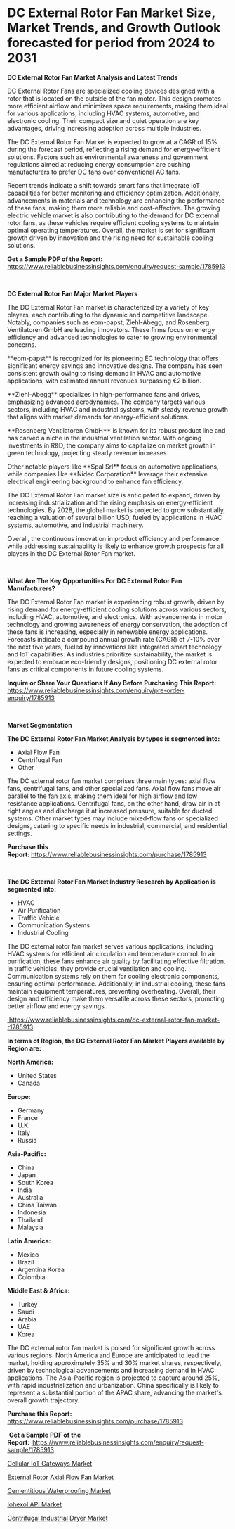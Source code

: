 <p><h1>DC External Rotor Fan Market Size, Market Trends, and Growth Outlook forecasted for period from 2024 to 2031</h1></p><p><strong>DC External Rotor Fan Market Analysis and Latest Trends</strong></p>
<p><p>DC External Rotor Fans are specialized cooling devices designed with a rotor that is located on the outside of the fan motor. This design promotes more efficient airflow and minimizes space requirements, making them ideal for various applications, including HVAC systems, automotive, and electronic cooling. Their compact size and quiet operation are key advantages, driving increasing adoption across multiple industries.</p><p>The DC External Rotor Fan Market is expected to grow at a CAGR of 15% during the forecast period, reflecting a rising demand for energy-efficient solutions. Factors such as environmental awareness and government regulations aimed at reducing energy consumption are pushing manufacturers to prefer DC fans over conventional AC fans. </p><p>Recent trends indicate a shift towards smart fans that integrate IoT capabilities for better monitoring and efficiency optimization. Additionally, advancements in materials and technology are enhancing the performance of these fans, making them more reliable and cost-effective. The growing electric vehicle market is also contributing to the demand for DC external rotor fans, as these vehicles require efficient cooling systems to maintain optimal operating temperatures. Overall, the market is set for significant growth driven by innovation and the rising need for sustainable cooling solutions.</p></p>
<p><strong>Get a Sample PDF of the Report:&nbsp;</strong> <a href="https://www.reliablebusinessinsights.com/enquiry/request-sample/1785913?utm_campaign=41&utm_medium=2&utm_source=Github&utm_content=ia&utm_term=19122024&utm_id=dc-external-rotor-fan">https://www.reliablebusinessinsights.com/enquiry/request-sample/1785913</a></p>
<p>&nbsp;</p>
<p><strong>DC External Rotor Fan Major Market Players</strong></p>
<p><p>The DC External Rotor Fan market is characterized by a variety of key players, each contributing to the dynamic and competitive landscape. Notably, companies such as ebm-papst, Ziehl-Abegg, and Rosenberg Ventilatoren GmbH are leading innovators. These firms focus on energy efficiency and advanced technologies to cater to growing environmental concerns. </p><p>**ebm-papst** is recognized for its pioneering EC technology that offers significant energy savings and innovative designs. The company has seen consistent growth owing to rising demand in HVAC and automotive applications, with estimated annual revenues surpassing €2 billion.</p><p>**Ziehl-Abegg** specializes in high-performance fans and drives, emphasizing advanced aerodynamics. The company targets various sectors, including HVAC and industrial systems, with steady revenue growth that aligns with market demands for energy-efficient solutions.</p><p>**Rosenberg Ventilatoren GmbH** is known for its robust product line and has carved a niche in the industrial ventilation sector. With ongoing investments in R&D, the company aims to capitalize on market growth in green technology, projecting steady revenue increases.</p><p>Other notable players like **Spal Srl** focus on automotive applications, while companies like **Nidec Corporation** leverage their extensive electrical engineering background to enhance fan efficiency.</p><p>The DC External Rotor Fan market size is anticipated to expand, driven by increasing industrialization and the rising emphasis on energy-efficient technologies. By 2028, the global market is projected to grow substantially, reaching a valuation of several billion USD, fueled by applications in HVAC systems, automotive, and industrial machinery.</p><p>Overall, the continuous innovation in product efficiency and performance while addressing sustainability is likely to enhance growth prospects for all players in the DC External Rotor Fan market.</p></p>
<p>&nbsp;</p>
<p><strong>What Are The Key Opportunities For DC External Rotor Fan Manufacturers?</strong></p>
<p><p>The DC External Rotor Fan market is experiencing robust growth, driven by rising demand for energy-efficient cooling solutions across various sectors, including HVAC, automotive, and electronics. With advancements in motor technology and growing awareness of energy conservation, the adoption of these fans is increasing, especially in renewable energy applications. Forecasts indicate a compound annual growth rate (CAGR) of 7-10% over the next five years, fueled by innovations like integrated smart technology and IoT capabilities. As industries prioritize sustainability, the market is expected to embrace eco-friendly designs, positioning DC external rotor fans as critical components in future cooling systems.</p></p>
<p><strong>Inquire or Share Your Questions If Any Before Purchasing This Report:</strong> <a href="https://www.reliablebusinessinsights.com/enquiry/pre-order-enquiry/1785913?utm_campaign=41&utm_medium=2&utm_source=Github&utm_content=ia&utm_term=19122024&utm_id=dc-external-rotor-fan">https://www.reliablebusinessinsights.com/enquiry/pre-order-enquiry/1785913</a></p>
<p>&nbsp;</p>
<p><strong>Market Segmentation</strong></p>
<p><strong>The DC External Rotor Fan Market Analysis by types is segmented into:</strong></p>
<p><ul><li>Axial Flow Fan</li><li>Centrifugal Fan</li><li>Other</li></ul></p>
<p><p>The DC external rotor fan market comprises three main types: axial flow fans, centrifugal fans, and other specialized fans. Axial flow fans move air parallel to the fan axis, making them ideal for high airflow and low resistance applications. Centrifugal fans, on the other hand, draw air in at right angles and discharge it at increased pressure, suitable for ducted systems. Other market types may include mixed-flow fans or specialized designs, catering to specific needs in industrial, commercial, and residential settings.</p></p>
<p><strong>Purchase this Report:&nbsp;</strong><a href="https://www.reliablebusinessinsights.com/purchase/1785913?utm_campaign=41&utm_medium=2&utm_source=Github&utm_content=ia&utm_term=19122024&utm_id=dc-external-rotor-fan">https://www.reliablebusinessinsights.com/purchase/1785913</a></p>
<p>&nbsp;</p>
<p><strong>The DC External Rotor Fan Market Industry Research by Application is segmented into:</strong></p>
<p><ul><li>HVAC</li><li>Air Purification</li><li>Traffic Vehicle</li><li>Communication Systems</li><li>Industrial Cooling</li></ul></p>
<p><p>The DC external rotor fan market serves various applications, including HVAC systems for efficient air circulation and temperature control. In air purification, these fans enhance air quality by facilitating effective filtration. In traffic vehicles, they provide crucial ventilation and cooling. Communication systems rely on them for cooling electronic components, ensuring optimal performance. Additionally, in industrial cooling, these fans maintain equipment temperatures, preventing overheating. Overall, their design and efficiency make them versatile across these sectors, promoting better airflow and energy savings.</p></p>
<p><a href="https://www.reliablebusinessinsights.com/dc-external-rotor-fan-market-r1785913?utm_campaign=41&utm_medium=2&utm_source=Github&utm_content=ia&utm_term=19122024&utm_id=dc-external-rotor-fan">&nbsp;https://www.reliablebusinessinsights.com/dc-external-rotor-fan-market-r1785913</a></p>
<p><strong>In terms of Region, the DC External Rotor Fan Market Players available by Region are:</strong></p>
<p>
    <p> <strong> North America: </strong>
        <ul>
            <li>United States</li>
            <li>Canada</li>
        </ul>
        </p> 
    <p> <strong> Europe: </strong>
        <ul>
            <li>Germany</li>
            <li>France</li>
            <li>U.K.</li>
            <li>Italy</li>
            <li>Russia</li>
        </ul>
        </p> 
    <p> <strong> Asia-Pacific: </strong>
        <ul>
            <li>China</li>
            <li>Japan</li>
            <li>South Korea</li>
            <li>India</li>
            <li>Australia</li>
            <li>China Taiwan</li>
            <li>Indonesia</li>
            <li>Thailand</li>
            <li>Malaysia</li>
        </ul>
        </p> 
    <p> <strong> Latin America: </strong>
        <ul>
            <li>Mexico</li>
            <li>Brazil</li>
            <li>Argentina Korea</li>
            <li>Colombia</li>
        </ul>
        </p> 
    <p> <strong> Middle East & Africa: </strong>
        <ul>
            <li>Turkey</li>
            <li>Saudi</li>
            <li>Arabia</li>
            <li>UAE</li>
            <li>Korea</li>
        </ul>
    </p>
    </p>
<p><p>The DC external rotor fan market is poised for significant growth across various regions. North America and Europe are anticipated to lead the market, holding approximately 35% and 30% market shares, respectively, driven by technological advancements and increasing demand in HVAC applications. The Asia-Pacific region is projected to capture around 25%, with rapid industrialization and urbanization. China specifically is likely to represent a substantial portion of the APAC share, advancing the market's overall growth trajectory.</p></p>
<p><strong>Purchase this Report: </strong><a href="https://www.reliablebusinessinsights.com/purchase/1785913?utm_campaign=41&utm_medium=2&utm_source=Github&utm_content=ia&utm_term=19122024&utm_id=dc-external-rotor-fan">https://www.reliablebusinessinsights.com/purchase/1785913</a></p>
<p>&nbsp;<strong>Get a Sample PDF of the Report:&nbsp;&nbsp;</strong><a href="https://www.reliablebusinessinsights.com/enquiry/request-sample/1785913?utm_campaign=41&utm_medium=2&utm_source=Github&utm_content=ia&utm_term=19122024&utm_id=dc-external-rotor-fan">https://www.reliablebusinessinsights.com/enquiry/request-sample/1785913</a></p>
<p><strong></strong></p>
<p><p><a href="https://www.linkedin.com/pulse/according-latest-trend-analysis-cellular-iot-gateways-market-8pgpf?utm_campaign=41&utm_medium=2&utm_source=Github&utm_content=ia&utm_term=19122024&utm_id=dc-external-rotor-fan">Cellular IoT Gateways Market</a></p><p><a href="https://github.com/ParvinKhatun77/Market-Research-Report-List-1/blob/main/external-rotor-axial-flow-fan-market.md?utm_campaign=41&utm_medium=2&utm_source=Github&utm_content=ia&utm_term=19122024&utm_id=dc-external-rotor-fan">External Rotor Axial Flow Fan Market</a></p><p><a href="https://www.linkedin.com/pulse/cementitious-waterproofing-market-characterized-rapid-growth-q1lnc?utm_campaign=41&utm_medium=2&utm_source=Github&utm_content=ia&utm_term=19122024&utm_id=dc-external-rotor-fan">Cementitious Waterproofing Market</a></p><p><a href="https://github.com/abbislposival/Market-Research-Report-List-1/blob/main/iohexol-api-market.md?utm_campaign=41&utm_medium=2&utm_source=Github&utm_content=ia&utm_term=19122024&utm_id=dc-external-rotor-fan">Iohexol API Market</a></p><p><a href="https://www.linkedin.com/pulse/whats-driving-centrifugal-industrial-dryer-market-2024-2031-wpc3f?utm_campaign=41&utm_medium=2&utm_source=Github&utm_content=ia&utm_term=19122024&utm_id=dc-external-rotor-fan">Centrifugal Industrial Dryer Market</a></p></p>